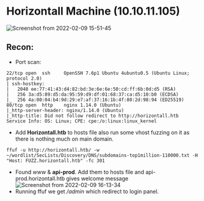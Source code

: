 # Horizontall Machine (10.10.11.105)

![Screenshot from 2022-02-09 15-51-45](https://user-images.githubusercontent.com/79413473/153178656-e2e02f73-4595-40c5-bec5-9b972891ec0c.png)

## Recon:
+ Port scan:
```
22/tcp open  ssh     OpenSSH 7.6p1 Ubuntu 4ubuntu0.5 (Ubuntu Linux; protocol 2.0)
| ssh-hostkey: 
|   2048 ee:77:41:43:d4:82:bd:3e:6e:6e:50:cd:ff:6b:0d:d5 (RSA)
|   256 3a:d5:89:d5:da:95:59:d9:df:01:68:37:ca:d5:10:b0 (ECDSA)
|_  256 4a:00:04:b4:9d:29:e7:af:37:16:1b:4f:80:2d:98:94 (ED25519)
80/tcp open  http    nginx 1.14.0 (Ubuntu)
|_http-server-header: nginx/1.14.0 (Ubuntu)
|_http-title: Did not follow redirect to http://horizontall.htb
Service Info: OS: Linux; CPE: cpe:/o:linux:linux_kernel
```  
+ Add **Horizontall.htb** to hosts file also run some vhost fuzzing on it as there is nothing much on main domain.
```
ffuf -u http://horizontall.htb/ -w ~/wordlist/SecLists/Discovery/DNS/subdomains-top1million-110000.txt -H "Host: FUZZ.horizontall.htb" -fc 301
```
+ Found *www* & **api-prod**. Add them to hosts file and api-prod.horizontall.htb gives welcome message
![Screenshot from 2022-02-09 16-13-34](https://user-images.githubusercontent.com/79413473/153182217-2a3b0ec2-ccf7-42e1-8d5a-5afdc407607b.png)
+ Running ffuf we get */admin* which redirect to login panel.
